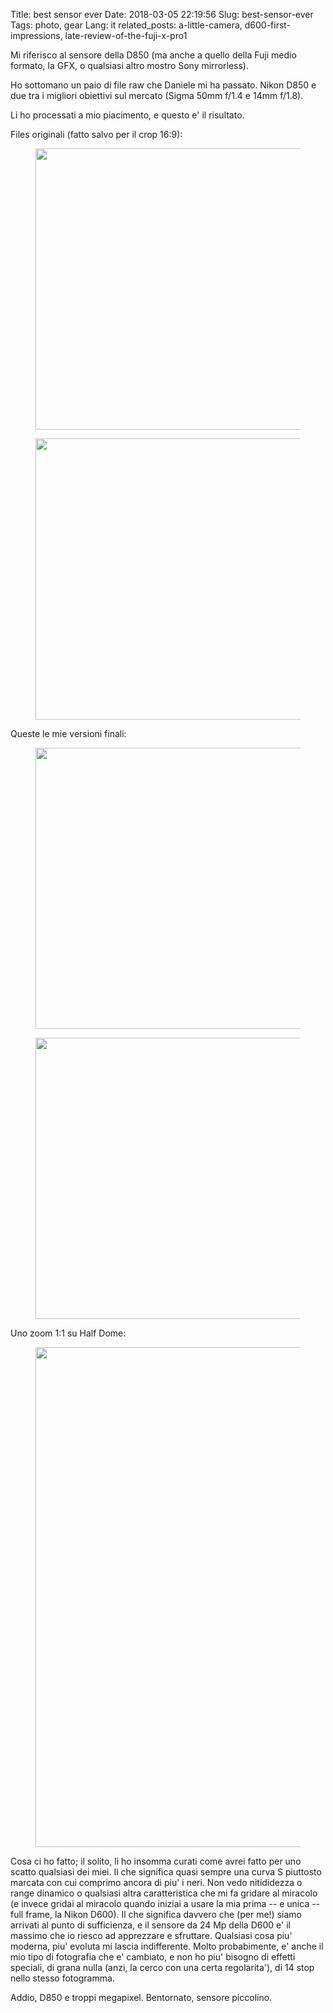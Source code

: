 Title: best sensor ever
Date: 2018-03-05 22:19:56
Slug: best-sensor-ever
Tags: photo, gear
Lang: it
related_posts: a-little-camera, d600-first-impressions, late-review-of-the-fuji-x-pro1

Mi riferisco al sensore della D850 (ma anche a quello della Fuji medio formato, la GFX, o qualsiasi altro mostro Sony mirrorless).

Ho sottomano un paio di file raw che Daniele mi ha passato. Nikon D850 e due tra i migliori obiettivi sul mercato (Sigma 50mm f/1.4 e 14mm f/1.8).

Li ho processati a mio piacimento, e questo e' il risultato.

Files originali (fatto salvo per il crop 16:9):

<figure>
<img src="{filename}/images/Daniele_D850_DSC0159-original.jpg" width="800" height="450">
</figure>

<figure>
<img src="{filename}/images/Daniele_D850_DSC0036-original.jpg" width="800" height="450">
</figure>

Queste le mie versioni finali:

<figure>
<img src="{filename}/images/Daniele_D850_DSC0159.jpg" width="800" height="450">
</figure>

<figure>
<img src="{filename}/images/Daniele_D850_DSC0036.jpg" width="800" height="450">
</figure>


Uno zoom 1:1 su Half Dome:

<figure>
<img src="{filename}/images/Daniele_D850_DSC0036-zoom.jpg" width="800" height="800">
</figure>

Cosa ci ho fatto; il solito, li ho insomma curati come avrei fatto per uno scatto qualsiasi dei miei. Il che significa quasi sempre una curva S piuttosto marcata con cui comprimo ancora di piu' i neri. Non vedo nitididezza o range dinamico o qualsiasi altra caratteristica che mi fa gridare al miracolo (e invece gridai al miracolo quando iniziai a usare la mia prima -- e unica -- full frame, la Nikon D600). Il che significa davvero che (per me!) siamo arrivati al punto di sufficienza, e il sensore da 24 Mp della D600 e' il massimo che io riesco ad apprezzare e sfruttare. Qualsiasi cosa piu' moderna, piu' evoluta mi lascia indifferente. Molto probabimente, e' anche il mio tipo di fotografia che e' cambiato, e non ho piu' bisogno di effetti speciali, di grana nulla (anzi, la cerco con una certa regolarita'), di 14 stop nello stesso fotogramma.

Addio, D850 e troppi megapixel. Bentornato, sensore piccolino.
